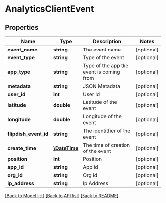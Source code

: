 # AnalyticsClientEvent

## Properties
Name | Type | Description | Notes
------------ | ------------- | ------------- | -------------
**event_name** | **string** | The event name | [optional] 
**event_type** | **string** | Type of the event | [optional] 
**app_type** | **string** | Type of the app the event is coming from | [optional] 
**metadata** | **string** | JSON Metadata | [optional] 
**user_id** | **int** | User Id | [optional] 
**latitude** | **double** | Latitude of the event | [optional] 
**longitude** | **double** | Longitude of the event | [optional] 
**flipdish_event_id** | **string** | The identitfier of the event | [optional] 
**create_time** | [**\DateTime**](\DateTime.md) | The time of creation of the event | [optional] 
**position** | **int** | Position | [optional] 
**app_id** | **string** | App id | [optional] 
**org_id** | **string** | Org id | [optional] 
**ip_address** | **string** | Ip Address | [optional] 

[[Back to Model list]](../README.md#documentation-for-models) [[Back to API list]](../README.md#documentation-for-api-endpoints) [[Back to README]](../README.md)


